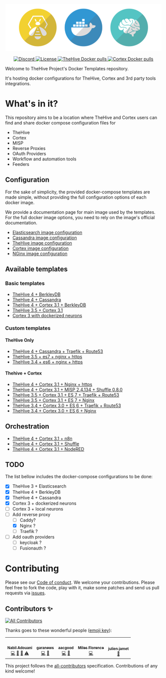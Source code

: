 <div>
  <p align="center">
    <img src="assets/header.png" width="700"/>  
  </p>
</div>
<div>
  <p align="center">
    <a href="https://chat.thehive-project.org" target"_blank">
      <img src="https://img.shields.io/discord/779945042039144498" alt="Discord">
    </a>
    <a href="./LICENSE" target"_blank">
      <img src="https://img.shields.io/github/license/TheHive-Project/Docker-Templates" alt="License">
    </a>
    <a href="./LICENSE" target"_blank">
      <img src="https://img.shields.io/docker/pulls/thehiveproject/thehive?color=%23f8c218&label=Thehive%20docker%20pulls" alt="TheHive Docker pulls">
    </a>
    <a href="./LICENSE" target"_blank">
      <img src="https://img.shields.io/docker/pulls/thehiveproject/cortex?color=%2347b7b7&label=Cortex%20docker%20pulls" alt="Cortex Docker pulls">
    </a>
  </p>
</div>

Welcome to TheHive Project's Docker Templates repository.

It's hosting docker configurations for TheHive, Cortex and 3rd party tools integrations.

# What's in it?

This repository aims to be a location where TheHive and Cortex users can find and share docker compose configuration files for

- TheHive
- Cortex
- MISP
- Reverse Proxies
- OAuth Providers
- Workflow and automation tools
- Feeders

## Configuration

For the sake of simplicity, the provided docker-compose templates are made simple, without providing the full configuration options of each docker image.

We provide a documentation page for main image used by the templates. For the full docker image options, you need to rely on the image's official documentation.

- [Elasticsearch image configuration](./docs/elasticsearch-config.md)
- [Cassandra image configuration](./docs/cassandra-config.md)
- [TheHive image configuration](./docs/thehive-config.md)
- [Cortex image configuration](./docs/cortex-config.md)
- [NGinx image configuration](./docs/nginx-config.md) 

## Available templates

### Basic templates

- [TheHive 4 + BerkleyDB](./docker/thehive4-berkleydb)
- [TheHive 4 + Cassandra](./docker/thehive4-cassandra)
- [TheHive 4 + Cortex 3.1 + BerkleyDB](./docker/thehive4-berkleydb-cortex31)
- [TheHive 3.5 + Cortex 3.1](./docker/thehive35-cortex3-es7)
- [Cortex 3 with dockerized neurons](./docker/cortex3-docker-neurons)

### Custom templates

#### TheHive Only

- [TheHive 4 + Cassandra + Traefik + Route53](./docker/thehive4-cassandra3-traefik-route53)
- [TheHive 3.5 + es7 + nginx + https](./docker/docker/thehive35-es7-nginx-https)
- [TheHive 3.4 + es6 + nginx + https](./docker/docker/thehive34-es6-nginx-https)

#### Thehive + Cortex

- [TheHive 4 + Cortex 3.1 + Nginx + https](./docker/thehive4-cortex31-nginx-https)
- [TheHive 4 + Cortex 3.1 + MISP 2.4.134 + Shuffle 0.8.0](./docker/thehive4-cortex3-misp-shuffle)
- [TheHive 3.5 + Cortex 3.1 + ES 7 + Traefik + Route53](./docker/thehive35-cortex3-es7-traefik-route53)
- [TheHive 3.5 + Cortex 3.1 + ES 7 + Nginx](./docker/thehive35-cortex3-es7-nginx-https)
- [TheHive 3.4 + Cortex 3.0 + ES 6 + Traefik + Route53](./docker/thehive34-cortex3-es6-traefik-route53)
- [TheHive 3.4 + Cortex 3.0 + ES 6 + Nginx](./docker/thehive34-cortex3-es6-nginx-https)

## Orchestration

- [TheHive 4 + Cortex 3.1 + n8n](./docker/thehive4-cortex31-n8n)
- [TheHive 4 + Cortex 3.1 + Shuffle](./docker/thehive4-cortex31-shuffle)
- [TheHive 4 + Cortex 3.1 + NodeRED](./docker/thehive4-cortex31-nodered)

## TODO

The list bellow includes the docker-compose configurations to be done:

- [x] TheHive 3 + Elasticsearch
- [X] TheHive 4 + BerkleyDB
- [x] TheHive 4 + Cassandra
- [x] Cortex 3 + dockerized neurons
- [ ] Cortex 3 + local neurons
- [ ] Add reverse proxy
  - [ ] Caddy?
  - [x] Nginx ?
  - [ ] Traefik ?
- [ ] Add oauth providers
  - [ ] keycloak ?
  - [ ] Fusionauth ?

# Contributing
Please see our [Code of conduct](code_of_conduct.md). We welcome your contributions. Please feel free to fork the code, play with it, make some patches and send us pull requests via [issues](https://github.com/TheHive-Project/TheHive/issues).

## Contributors ✨

<!-- ALL-CONTRIBUTORS-BADGE:START - Do not remove or modify this section -->
[![All Contributors](https://img.shields.io/badge/all_contributors-5-orange.svg?style=flat-square)](#contributors-)
<!-- ALL-CONTRIBUTORS-BADGE:END -->

Thanks goes to these wonderful people ([emoji key](https://allcontributors.org/docs/en/emoji-key)):

<!-- ALL-CONTRIBUTORS-LIST:START - Do not remove or modify this section -->
<!-- prettier-ignore-start -->
<!-- markdownlint-disable -->
<table>
  <tr>
    <td align="center"><a href="https://strangebee.com/"><img src="https://avatars2.githubusercontent.com/u/21827?v=4?s=100" width="100px;" alt=""/><br /><sub><b>Nabil Adouani</b></sub></a><br /><a href="https://github.com/TheHive-Project/Docker-Templates/commits?author=nadouani" title="Code">💻</a> <a href="https://github.com/TheHive-Project/Docker-Templates/commits?author=nadouani" title="Documentation">📖</a> <a href="https://github.com/TheHive-Project/Docker-Templates/pulls?q=is%3Apr+reviewed-by%3Anadouani" title="Reviewed Pull Requests">👀</a> <a href="https://github.com/TheHive-Project/Docker-Templates/commits?author=nadouani" title="Tests">⚠️</a></td>
    <td align="center"><a href="https://github.com/garanews"><img src="https://avatars1.githubusercontent.com/u/16938405?v=4?s=100" width="100px;" alt=""/><br /><sub><b>garanews</b></sub></a><br /><a href="https://github.com/TheHive-Project/Docker-Templates/commits?author=garanews" title="Code">💻</a> <a href="https://github.com/TheHive-Project/Docker-Templates/commits?author=garanews" title="Documentation">📖</a></td>
    <td align="center"><a href="https://blog.agood.cloud/"><img src="https://avatars2.githubusercontent.com/u/28122532?v=4?s=100" width="100px;" alt=""/><br /><sub><b>aacgood</b></sub></a><br /><a href="https://github.com/TheHive-Project/Docker-Templates/commits?author=aacgood" title="Code">💻</a> <a href="https://github.com/TheHive-Project/Docker-Templates/commits?author=aacgood" title="Documentation">📖</a></td>
    <td align="center"><a href="https://github.com/milesflo"><img src="https://avatars1.githubusercontent.com/u/14067660?v=4?s=100" width="100px;" alt=""/><br /><sub><b>Miles Florence</b></sub></a><br /><a href="https://github.com/TheHive-Project/Docker-Templates/commits?author=milesflo" title="Code">💻</a></td>
    <td align="center"><a href="https://github.com/jamet-julien"><img src="https://avatars3.githubusercontent.com/u/5037566?v=4?s=100" width="100px;" alt=""/><br /><sub><b>julien jamet</b></sub></a><br /><a href="https://github.com/TheHive-Project/Docker-Templates/commits?author=jamet-julien" title="Documentation">📖</a></td>
  </tr>
</table>

<!-- markdownlint-restore -->
<!-- prettier-ignore-end -->

<!-- ALL-CONTRIBUTORS-LIST:END -->

This project follows the [all-contributors](https://github.com/all-contributors/all-contributors) specification. Contributions of any kind welcome!
